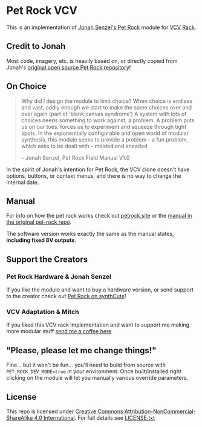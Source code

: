 # Pet Rock VCV

This is an implementation of [Jonah Senzel's Pet Rock](https://petrock.site/) module for [VCV Rack](https://vcvrack.com/).

## Credit to Jonah

Most code, imagery, etc. is heavily based on, or directly copied from Jonah's [original open source Pet Rock repository](https://github.com/jsenzel1/petrock/tree/main?tab=readme-ov-file#pet-rock-eurorack-module)!

## On Choice

> Why did I design the module to limit choice? When choice is
> endless and vast, oddly enough we start to make the same choices
> over and over again (part of ‘blank canvas syndrome’) A system
> with lots of choices needs something to work against; a problem.
> A problem puts us on our toes, forces us to experiment and
> squeeze through tight spots. In the exponentially
> configurable and open world of modular synthesis, this
> module seeks to provide a problem - a fun problem,
> which asks to be dealt with - molded and kneaded
>
> – Jonah Senzel, Pet Rock Field Manual V1.0

In the spirit of Jonah's intention for Pet Rock, the VCV clone doesn't have options, buttons, or context menus, and there is no way to change the internal date.

## Manual

For info on how the pet rock works check out [petrock.site](https://petrock.site/) or the [manual in the original pet-rock repo](https://github.com/jsenzel1/petrock/blob/main/MANUAL%201.0.pdf).

The software version works exactly the same as the manual states, **including fixed 8V outputs**.

## Support the Creators

### Pet Rock Hardware & Jonah Senzel

If you like the module and want to buy a hardware version, or send support to the creator check out [Pet Rock on synthCute](https://synthcube.com/cart/petrock)!

### VCV Adaptation & Mitch

If you liked this VCV rack implementation and want to support me making more modular stuff [send me a coffee here](https://paypal.me/mitchkeenan)

## "Please, please let me change things!"

Fine... but it won't be fun... you'll need to build from source with `PET_ROCK_DEV_MODE=true` in your environment. Once built/installed right clicking on the module will let you manually various override parameters.

## License

This repo is licensed under [Creative Commons Attribution-NonCommercial-ShareAlike 4.0 International](https://creativecommons.org/licenses/by-nc-sa/4.0/). For full details see [LICENSE.txt](./LICENSE.txt)